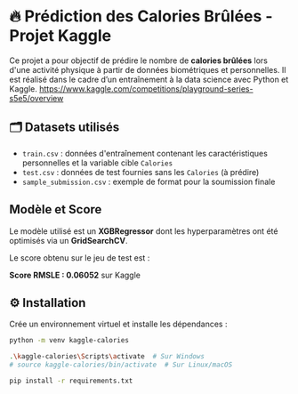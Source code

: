 # 🔥 Prédiction des Calories Brûlées - Projet Kaggle

Ce projet a pour objectif de prédire le nombre de **calories brûlées** lors d'une activité physique à partir de données biométriques et personnelles. Il est réalisé dans le cadre d’un entraînement à la data science avec Python et Kaggle.
https://www.kaggle.com/competitions/playground-series-s5e5/overview

## 🗂️ Datasets utilisés

- `train.csv` : données d'entraînement contenant les caractéristiques personnelles et la variable cible `Calories`
- `test.csv` : données de test fournies sans les `Calories` (à prédire)
- `sample_submission.csv` : exemple de format pour la soumission finale

## Modèle et Score

Le modèle utilisé est un **XGBRegressor** dont les hyperparamètres ont été optimisés via un **GridSearchCV**.

Le score obtenu sur le jeu de test est :  

**Score RMSLE : 0.06052** sur Kaggle

## ⚙️ Installation

Crée un environnement virtuel et installe les dépendances :

```bash
python -m venv kaggle-calories

.\kaggle-calories\Scripts\activate  # Sur Windows
# source kaggle-calories/bin/activate  # Sur Linux/macOS

pip install -r requirements.txt
